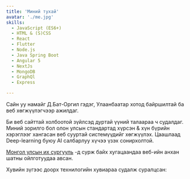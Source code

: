```yaml
---
title: 'Миний тухай'
avatar: './me.jpg'
skills:
  - JavaScript (ES6+)
  - HTML & (S)CSS
  - React
  - Flutter
  - Node.js
  - Java Spring Boot
  - Angular 5
  - NextJs
  - MongoDB
  - GraphQl
  - Express

---
```


Сайн уу намайг Д.Бат-Оргил гэдэг, Улаанбаатар хотод байршилтай ба веб хөгжүүлэгчээр ажилдаг.

Би веб сайттай холбоотой зүйлсэд дуртай үүний талаараа ч судалдаг. Миний зорилго бол олон улсын стандартад хүрсэн & хүн бүрийн хэрэглээг хангасан веб сууртай системүүдийг хөгжүүлэх. Цаашлаад Deep-learning буюу AI салбарлуу хүчээ үзэх сонирхолтой.

[Монгол улсын их сургууль](http://seas.num.edu.mn/) -д сурж байх хугацаандаа веб-ийн анхан шатны ойлготуудаа авсан.

Хувийн зүгээс доорх технилогийн хувиараа судалж суралцсан:
